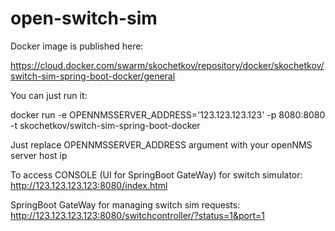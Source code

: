 # open-switch-sim

Docker image is published here:

https://cloud.docker.com/swarm/skochetkov/repository/docker/skochetkov/switch-sim-spring-boot-docker/general

You can  just run it:

docker run -e OPENNMSSERVER_ADDRESS='123.123.123.123' -p 8080:8080  -t skochetkov/switch-sim-spring-boot-docker

Just replace OPENNMSSERVER_ADDRESS argument with your openNMS server host ip

To access CONSOLE (UI for SpringBoot GateWay) for switch simulator:
http://123.123.123.123:8080/index.html

SpringBoot GateWay for managing switch sim requests:
http://123.123.123.123:8080/switchcontroller/?status=1&port=1
